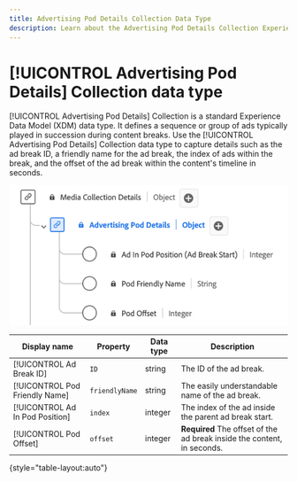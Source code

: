 ```yaml
---
title: Advertising Pod Details Collection Data Type
description: Learn about the Advertising Pod Details Collection Experience Data Model (XDM) data type.
---
```

# [!UICONTROL Advertising Pod Details] Collection data type

[!UICONTROL Advertising Pod Details] Collection is a standard Experience Data Model (XDM) data type. It defines a sequence or group of ads typically played in succession during content breaks. Use the [!UICONTROL Advertising Pod Details] Collection data type to capture details such as the ad break ID, a friendly name for the ad break, the index of ads within the break, and the offset of the ad break within the content's timeline in seconds.

![A diagram of the Advertising Pod Details Information Collection data type.](../images/data-types/advertising-pod-details-collection.png)

| Display name               | Property               | Data type | Description                                           |
|----------------------------|------------------------|-----------|-------------------------------------------------------|
| [!UICONTROL Ad Break ID]                | `ID`               | string    | The ID of the ad break.                               |
| [!UICONTROL Pod Friendly Name]          | `friendlyName`      | string    | The easily understandable name of the ad break.                     |
| [!UICONTROL Ad In Pod Position]         | `index`         | integer   | The index of the ad inside the parent ad break start.  |
| [!UICONTROL Pod Offset]                 | `offset`           | integer   | **Required** The offset of the ad break inside the content, in seconds. |

{style="table-layout:auto"}
